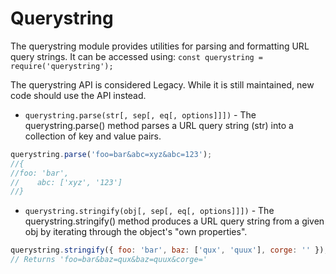 # Querystring
The querystring module provides utilities for parsing and formatting URL query strings. It can be accessed using:
`const querystring = require('querystring');`

The querystring API is considered Legacy. While it is still maintained, new code should use the <URLSearchParams> API instead.

* `querystring.parse(str[, sep[, eq[, options]]])` - The querystring.parse() method parses a URL query string (str) into a collection of key and value pairs.

```js
querystring.parse('foo=bar&abc=xyz&abc=123');
//{
//foo: 'bar',
//    abc: ['xyz', '123']
//}
```
* `querystring.stringify(obj[, sep[, eq[, options]]])` - The querystring.stringify() method produces a URL query string from a given obj by iterating through the object's "own properties".

```js
querystring.stringify({ foo: 'bar', baz: ['qux', 'quux'], corge: '' });
// Returns 'foo=bar&baz=qux&baz=quux&corge='
```